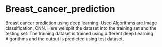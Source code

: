 # Breast_cancer_prediction
Breast cancer prediction using deep learning. Used Algorithms are Image classification, CNN. Here we split the dataset into the training set and the testing set. The training dataset is trained using different deep Learning Algorithms and the output is predicted using test dataset,
